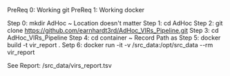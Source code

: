 PreReq 0: Working git
PreReq 1: Working docker

Step 0: mkdir AdHoc ~ Location doesn't matter 
Step 1: cd AdHoc
Step 2: git clone https://github.com/earnhardt3rd/AdHoc_VIRs_Pipeline.git
Step 3: cd AdHoc_VIRs_Pipeline
Step 4: cd container ~ Record Path as <containerPath>
Step 5: docker build -t vir_report .
Setp 6: docker run -it -v <containerPath>/src_data:/opt/src_data --rm vir_report

See Report: <containerPath>/src_data/virs_report.tsv